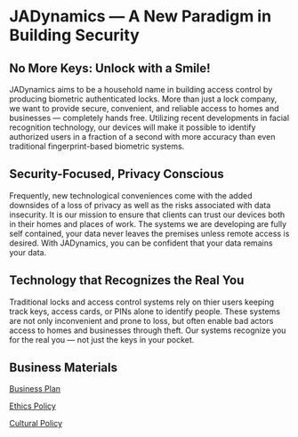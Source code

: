 # JADynamics — A New Paradigm in Building Security
## No More Keys: Unlock with a Smile!

JADynamics aims to be a household name in building access control by producing biometric authenticated locks. More than just a lock company, we want to provide secure, convenient, and reliable access to homes and businesses — completely hands free. Utilizing recent developments in facial recognition technology, our devices will make it possible to identify authorized users in a fraction of a second with more accuracy than even traditional fingerprint-based biometric systems. 

## Security-Focused, Privacy Conscious

Frequently, new technological conveniences come with the added downsides of a loss of privacy as well as the risks associated with data insecurity. It is our mission to ensure that clients can trust our devices both in their homes and places of work. The systems we are developing are fully self contained, your data never leaves the premises unless remote access is desired. With JADynamics, you can be confident that your data remains your data.

## Technology that Recognizes the Real You

Traditional locks and access control systems rely on thier users keeping track keys, access cards, or PINs alone to identify people. These systems are not only inconvenient and prone to loss, but often enable bad actors access to homes and businesses through theft. Our systems recognize you for the real you — not just the keys in your pocket.

## Business Materials

[Business Plan](https://github.com/dweend328/JADynamics/blob/main/Business_Plan.md)

[Ethics Policy](https://github.com/dweend328/JADynamics/blob/main/Ethics%20Policy.md)

[Cultural Policy]()


